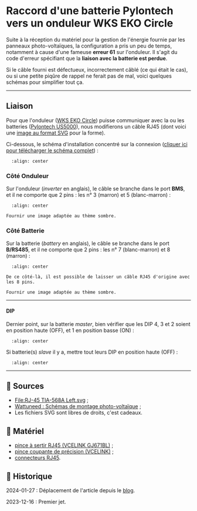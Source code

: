 # Raccord d'une batterie Pylontech vers un onduleur WKS EKO Circle

Suite à la réception du matériel pour la gestion de l'énergie fournie par les panneaux photo-voltaïques, la configuration a pris un peu de temps, notamment à cause d'une fameuse **erreur 61** sur l'onduleur. Il s'agit du code d'erreur spécifiant que la **liaison avec la batterie est perdue**.

Si le câble fourni est défectueux, incorrectement câblé (ce qui était le cas), ou si une petite piqûre de rappel ne ferait pas de mal, voici quelques schémas pour simplifier tout ça.

---

## Liaison

Pour que l'onduleur ([WKS EKO Circle](https://www.wattuneed.com/fr/onduleurs-et-convertisseurs/25678-onduleur-hybride-wks-evo-56kva-48v-0768563819193.html)) puisse communiquer avec la ou les batteries ([Pylontech US5000](https://en.pylontech.com.cn/products/c23/134.html)), nous modifierons un câble RJ45 (dont voici une [image au format SVG](images/rj45.svg) pour la forme).

Ci-dessous, le schéma d'installation concentré sur la connexion ([cliquer ici pour télécharger le schéma complet](images/schema-communication-onduleur-wks-eko-circle-vers-batterie-pylontech-complet.jpg)) :

```{figure} images/schema-communication-onduleur-wks-circle-vers-batterie-pylontech-zoom.jpg
  :align: center
```

### Côté Onduleur

Sur l'onduleur (*inverter* en anglais), le câble se branche dans le port **BMS**, et il ne comporte que 2 pins : les n° 3 (marron) et 5 (blanc-marron) :

```{figure} images/rj45-rs485-inverter.svg
  :align: center
```

```{todo}
Fournir une image adaptée au thème sombre.
```

### Côté Batterie

Sur la batterie (*battery* en anglais), le câble se branche dans le port **B/RS485**, et il ne comporte que 2 pins : les n° 7 (blanc-marron) et 8 (marron) :

```{figure} images/rj45-rs485-battery.svg
  :align: center
```

```{hint}
De ce côté-là, il est possible de laisser un câble RJ45 d'origine avec les 8 pins.
```

```{todo}
Fournir une image adaptée au thème sombre.
```

---

#### DIP

Dernier point, sur la batterie *master*, bien vérifier que les DIP 4, 3 et 2 soient en position haute (OFF), et 1 en position basse (ON) :

```{figure} images/battery-pylontech-dip-master.svg
  :align: center
```

Si batterie(s) *slave* il y a, mettre tout leurs DIP en position haute (OFF) :

```{figure} images/battery-pylontech-dip-slave.svg
  :align: center
```

---

## 🎣 Sources

- [File:RJ-45 TIA-568A Left.svg](https://commons.wikimedia.org/wiki/File:RJ-45_TIA-568A_Left.svg) ;
- [Wattuneed : Schémas de montage photo-voltaïque](https://www.wattuneed.com/fr/content/28-schema-de-montage-photovoltaique) ;
- Les fichiers SVG sont libres de droits, c'est cadeaux.

## 🧰 Matériel

- [pince à sertir RJ45 (VCELINK GJ671BL)](https://www.amazon.fr/dp/B08NX12GJ5) ;
- [pince coupante de précision (VCELINK)](https://www.amazon.fr/dp/B09SL2TCH7) ;
- [connecteurs RJ45](https://www.amazon.fr/dp/B0857FL8G6).

## 📜 Historique

2024-01-27
: Déplacement de l'article depuis le [blog](https://www.tiger-222.fr/?d=2023/12/16/23/12/04-raccord-dune-batterie-pylontech-vers-un-onduleur-wks-eko-circle).

2023-12-16
: Premier jet.
